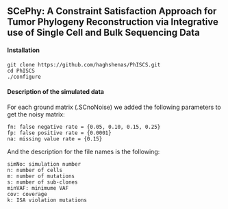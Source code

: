 ## SCePhy: A Constraint Satisfaction Approach for Tumor Phylogeny Reconstruction via Integrative use of Single Cell and Bulk Sequencing Data

#### Installation
```
git clone https://github.com/haghshenas/PhISCS.git
cd PhISCS
./configure
```


#### Description of the simulated data

For each ground matrix (.SCnoNoise) we added the following parameters to get the noisy matrix:

```
fn: false negative rate = {0.05, 0.10, 0.15, 0.25}
fp: false positive rate = {0.0001}
na: missing value rate = {0.15}
```

And the description for the file names is the following:

```
simNo: simulation number
n: number of cells
m: number of mutations
s: number of sub-clones
minVAF: minimume VAF
cov: coverage
k: ISA violation mutations
```